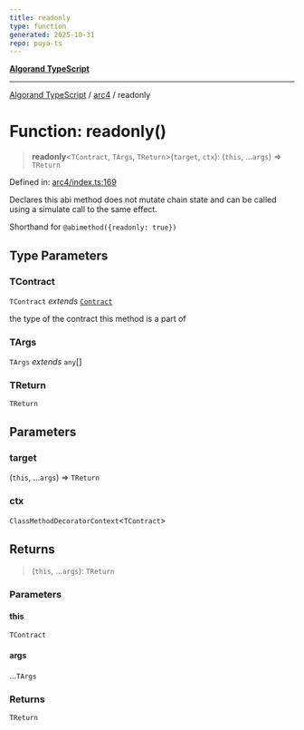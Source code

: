 ```yaml
---
title: readonly
type: function
generated: 2025-10-31
repo: puya-ts
---
```

[**Algorand TypeScript**](../../README.md)

***

[Algorand TypeScript](../../modules.md) / [arc4](../README.md) / readonly

# Function: readonly()

> **readonly**\<`TContract`, `TArgs`, `TReturn`\>(`target`, `ctx`): (`this`, ...`args`) => `TReturn`

Defined in: [arc4/index.ts:169](https://github.com/algorandfoundation/puya-ts/blob/main/packages/algo-ts/src/arc4/index.ts#L169)

Declares this abi method does not mutate chain state and can be called using a simulate call to the same effect.

Shorthand for `@abimethod({readonly: true})`

## Type Parameters

### TContract

`TContract` *extends* [`Contract`](../classes/Contract.md)

the type of the contract this method is a part of

### TArgs

`TArgs` *extends* `any`[]

### TReturn

`TReturn`

## Parameters

### target

(`this`, ...`args`) => `TReturn`

### ctx

`ClassMethodDecoratorContext`\<`TContract`\>

## Returns

> (`this`, ...`args`): `TReturn`

### Parameters

#### this

`TContract`

#### args

...`TArgs`

### Returns

`TReturn`
